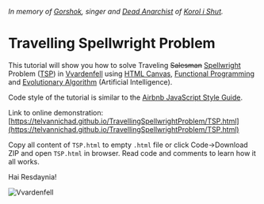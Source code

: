 *In memory of [Gorshok](https://en.wikipedia.org/wiki/Mikhail_Gorsheniov), singer and [Dead Anarchist](https://www.youtube.com/watch?v=tp45oOJNP7k) of [Korol i Shut](https://en.wikipedia.org/wiki/Korol_i_Shut).*
# Travelling Spellwright Problem
This tutorial will show you how to solve Traveling ~~Salesman~~ [Spellwright](https://en.uesp.net/wiki/Morrowind:House_Telvanni#House_Telvanni_Ranks) Problem ([TSP](https://en.wikipedia.org/wiki/Travelling_salesman_problem)) in [Vvardenfell](https://en.uesp.net/wiki/Morrowind:Vvardenfell) using [HTML Canvas](https://developer.mozilla.org/en-US/docs/Web/API/Canvas_API), [Functional Programming](https://en.wikipedia.org/wiki/Functional_programming) and [Evolutionary Algorithm](https://en.wikipedia.org/wiki/Evolutionary_algorithm) (Artificial Intelligence).

Code style of the tutorial is similar to the [Airbnb JavaScript Style Guide](https://github.com/airbnb/javascript).

Link to online demonstration:
[https://telvannichad.github.io/TravellingSpellwrightProblem/TSP.html](https://telvannichad.github.io/TravellingSpellwrightProblem/TSP.html)

Copy all content of `TSP.html` to empty `.html` file or click Code->Download ZIP and open `TSP.html` in browser. Read code and comments to learn how it all works.

Hai Resdaynia!

![Vvardenfell](https://user-images.githubusercontent.com/87497218/126206194-446364f6-8e85-4001-846e-b80d9d3ae24c.jpg)
